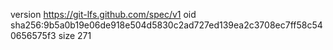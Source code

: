 version https://git-lfs.github.com/spec/v1
oid sha256:9b5a0b19e06de918e504d5830c2ad727ed139ea2c3708ec7ff58c540656575f3
size 271

